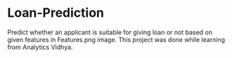 # Loan-Prediction
Predict whether an applicant is suitable for giving loan or not based on given features in Features.png image.
This project was done while learning from Analytics Vidhya.

